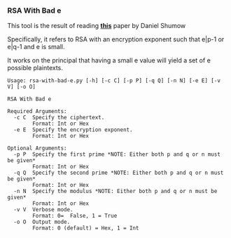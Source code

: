 ### RSA With Bad e

This tool is the result of reading **[this](https://eprint.iacr.org/2020/1059.pdf)** paper by Daniel Shumow

Specifically, it refers to RSA with an encryption exponent such that e|p-1 or e|q-1 and e is small.

It works on the principal that having a small e value will yield a set of e possible plaintexts.

```
Usage: rsa-with-bad-e.py [-h] [-c C] [-p P] [-q Q] [-n N] [-e E] [-v V] [-o O]

RSA With Bad e

Required Arguments:
  -c C  Specify the ciphertext. 
        Format: Int or Hex
  -e E  Specify the encryption exponent. 
        Format: Int or Hex

Optional Arguments:
  -p P  Specify the first prime *NOTE: Either both p and q or n must be given*
        Format: Int or Hex
  -q Q  Specify the second prime *NOTE: Either both p and q or n must be given* 
        Format: Int or Hex
  -n N  Specify the modulus *NOTE: Either both p and q or n must be given*
        Format: Int or Hex
  -v V  Verbose mode. 
        Format: 0=  False, 1 = True
  -o O  Output mode. 
        Format: 0 (default) = Hex, 1 = Int
```
